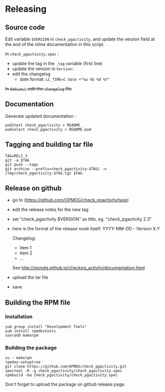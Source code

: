 # Releasing

## Source code

Edit variable `$VERSION` in `check_pgactivity`, and update the version field at
the end of the inline documentation in this script.

In `check_pgactivity.spec` :
  * update the tag in the `_tag` variable (first line)
  * update the version in `Version:`
  * edit the changelog
    * date format: `LC_TIME=C date +"%a %b %d %Y"`

~~In `debian/`, edit the `changelog` file~~

## Documentation

Generate updated documentation :
```
pod2text check_pgactivity > README
podselect check_pgactivity > README.pod
```

## Tagging and building tar file

```
TAG=REL2_3
git -a $TAG
git push --tags
git archive --prefix=check_pgactivity-$TAG/ -o /tmp/check_pgactivity-$TAG.tgz $TAG
```

## Release on github

  - go to (https://github.com/OPMDG/check_pgactivity/tags)
  - edit the release notes for the new tag
  - set "check_pgactivity $VERSION" as title, eg. "check_pgactivity 2.3"
  - here is the format of the release node itself:
    YYYY-MM-DD -  Version X.Y
    
    Changelog:
      * item 1
      * item 2
      * ...
      
      See http://opmdg.github.io/checkpg_activity/documentation.html
  - upload the tar file
  - save

## Building the RPM file

### Installation

```
yum group install "Development Tools"
yum install rpmdevtools
useradd makerpm
```

### Building the package

```
su - makerpm
rpmdev-setuptree
git clone https://github.com/OPMDG/check_pgactivity.git
spectool -R -g check_pgactivity/check_pgactivity.spec
rpmbuild -ba check_pgactivity/check_pgactivity.spec
```

Don't forget to upload the package on github release page.

